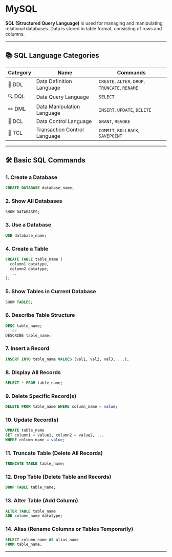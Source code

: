 # MySQL

**SQL (Structured Query Language)** is used for managing and manipulating relational databases. Data is stored in table format, consisting of rows and columns.

---

## 📚 SQL Language Categories

| Category | Name | Commands |
|---------|------|----------|
| 🔧 DDL  | Data Definition Language | `CREATE`, `ALTER`, `DROP`, `TRUNCATE`, `RENAME` |
| 🔍 DQL  | Data Query Language      | `SELECT` |
| ✏️ DML  | Data Manipulation Language | `INSERT`, `UPDATE`, `DELETE` |
| 🔐 DCL  | Data Control Language    | `GRANT`, `REVOKE` |
| 🔁 TCL  | Transaction Control Language | `COMMIT`, `ROLLBACK`, `SAVEPOINT` |

---

## 🛠️ Basic SQL Commands

### 1. Create a Database
```sql
CREATE DATABASE database_name;
```

### 2. Show All Databases
```sql
SHOW DATABASES;
```

### 3. Use a Database
```sql
USE database_name;
```

### 4. Create a Table
```sql
CREATE TABLE table_name (
  column1 datatype,
  column2 datatype,
  ...
);
```

### 5. Show Tables in Current Database
```sql
SHOW TABLES;
```

### 6. Describe Table Structure
```sql
DESC table_name;
-- or
DESCRIBE table_name;
```

### 7. Insert a Record
```sql
INSERT INTO table_name VALUES (val1, val2, val3, ...);
```

### 8. Display All Records
```sql
SELECT * FROM table_name;
```

### 9. Delete Specific Record(s)
```sql
DELETE FROM table_name WHERE column_name = value;
```

### 10. Update Record(s)
```sql
UPDATE table_name
SET column1 = value1, column2 = value2, ...
WHERE column_name = value;
```

### 11. Truncate Table (Delete All Records)
```sql
TRUNCATE TABLE table_name;
```

### 12. Drop Table (Delete Table and Records)
```sql
DROP TABLE table_name;
```

### 13. Alter Table (Add Column)
```sql
ALTER TABLE table_name
ADD column_name datatype;
```

### 14. Alias (Rename Columns or Tables Temporarily)
```sql
SELECT column_name AS alias_name
FROM table_name;
```

---
